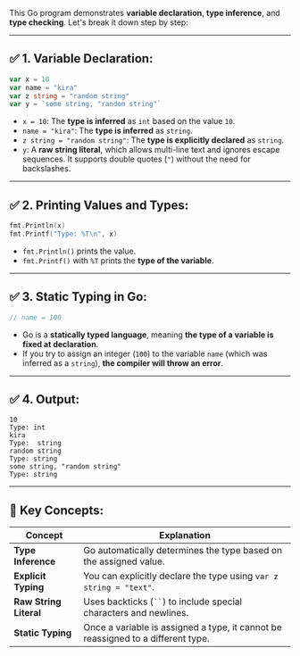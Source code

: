 This Go program demonstrates **variable declaration**, **type inference**, and **type checking**. Let's break it down step by step:

---

## ✅ **1. Variable Declaration:**
```go
var x = 10
var name = "kira"
var z string = "random string"
var y = `some string, "random string"`
```

- `x = 10`: The **type is inferred** as `int` based on the value `10`.
- `name = "kira"`: The **type is inferred** as `string`.
- `z string = "random string"`: The **type is explicitly declared** as `string`.
- `y`: A **raw string literal**, which allows multi-line text and ignores escape sequences. It supports double quotes (`"`) without the need for backslashes.

---

## ✅ **2. Printing Values and Types:**
```go
fmt.Println(x)
fmt.Printf("Type: %T\n", x)
```
- `fmt.Println()` prints the value.
- `fmt.Printf()` with `%T` prints the **type of the variable**.

---

## ✅ **3. Static Typing in Go:**
```go
// name = 100
```
- Go is a **statically typed language**, meaning **the type of a variable is fixed at declaration**.
- If you try to assign an integer (`100`) to the variable `name` (which was inferred as a `string`), **the compiler will throw an error**.

---

## ✅ **4. Output:**
```
10
Type: int
kira
Type:  string
random string
Type: string
some string, "random string"
Type: string
```

---

## 🎯 **Key Concepts:**
| Concept             | Explanation                            |
|-----------------|----------------------------------|
| **Type Inference** | Go automatically determines the type based on the assigned value. |
| **Explicit Typing** | You can explicitly declare the type using `var z string = "text"`. |
| **Raw String Literal** | Uses backticks (` `` `) to include special characters and newlines. |
| **Static Typing** | Once a variable is assigned a type, it cannot be reassigned to a different type. |